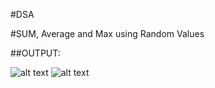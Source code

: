 #DSA 

#SUM, Average and Max using Random Values

##OUTPUT:

![alt text][img1]
![alt text][img2]

[img1]:https://github.com/ronmaru009/DSA/blob/master/sum-ave-max/1.JPG
[img2]:https://github.com/ronmaru009/DSA/blob/master/sum-ave-max/2.JPG
